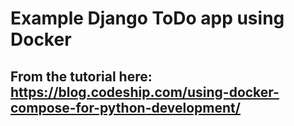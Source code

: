 # Example Django ToDo app using Docker

## From the tutorial here: https://blog.codeship.com/using-docker-compose-for-python-development/
